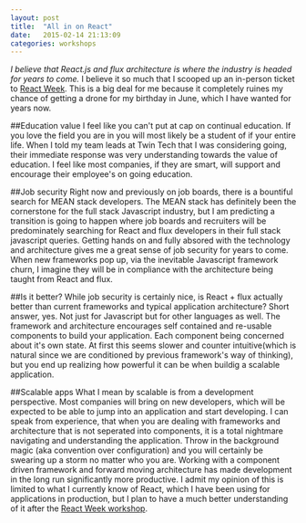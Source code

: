 ```yaml
---
layout: post
title:  "All in on React"
date:   2015-02-14 21:13:09
categories: workshops 
---
```

*I believe that React.js and flux architecture is where the industry is headed for years to come.* I believe it so much that I scooped up an in-person ticket to [React Week][rw]. This is a big deal for me because it completely ruines my chance of getting a drone for my birthday in June, which I have wanted for years now.
<!--more-->

##Education value
I feel like you can't put at cap on continual education. If you love the field you are in you will most likely be a student of if your entire life. When I told my team leads at Twin Tech that I was considering going, their immediate response was very understanding towards the value of education. I feel like most companies, if they are smart, will support and encourage their employee's on going education.

##Job security
Right now and previously on job boards, there is a bountiful search for MEAN stack developers. The MEAN stack has definitely been the cornerstone for the full stack Javascript industry, but I am predicting a transition is going to happen where job boards and recruiters will be predominately searching for React and flux developers in their full stack javascript queries. Getting hands on and fully absored with the technology and architecture gives me a great sense of job security for years to come. When new frameworks pop up, via the inevitable Javascript framework churn, I imagine they will be in compliance with the architecture being taught from React and flux. 

##Is it better?
While job security is certainly nice, is React + flux actually better than current frameworks and typical application architecture? Short answer, yes. Not just for Javascript but for other languages as well. The framework and architecture encourages self contained and re-usable components to build your application. Each component being concerned about it's own state. At first this seems slower and counter intuitive(which is natural since we are conditioned by previous framework's way of thinking), but you end up realizing how powerful it can be when buildig a scalable application. 

##Scalable apps
What I mean by scalable is from a development perspective. Most companies will bring on new developers, which will be expected to be able to jump into an application and start developing. I can speak from experience, that when you are dealing with frameworks and architecture that is not seperated into components, it is a total nightmare navigating and understanding the application. Throw in the background magic (aka convention over configuration) and you will certainly be swearing up a storm no matter who you are. Working with a component driven framework and forward moving architecture has made development in the long run significantly more productive. I admit my opinion of this is limited to what I currently know of React, which I have been using for applications in production, but I plan to have a much better understanding of it after the [React Week workshop][rw].

[rw]: http://reactweek.com
